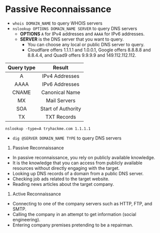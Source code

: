 # Passive Reconnaissance



* `whois DOMAIN_NAME` to query WHOIS servers
* `nslookup OPTIONS DOMAIN_NAME SERVER` to query DNS servers
  * **OPTIONS** `A` for IPv4 addresses and `AAAA` for IPv6 addresses.
  * **SERVER** is the DNS server that you want to query.
    * You can choose any local or public DNS server to query.
    * Cloudflare offers 1.1.1.1 and 1.0.0.1, Google offers 8.8.8.8 and 8.8.4.4, and Quad9 offers 9.9.9.9 and 149.112.112.112.

| Query type |       Result       |
| :--------: | :----------------: |
|      A     |   IPv4 Addresses   |
|    AAAA    |   IPv6 Addresses   |
|    CNAME   |   Canonical Name   |
|     MX     |    Mail Servers    |
|     SOA    | Start of Authority |
|     TX     |     TXT Records    |

`nslookup -type=A tryhackme.com 1.1.1.1`

* `dig @SERVER DOMAIN_NAME TYPE` to query DNS servers

1. Passive Reconnaissance

* In passive reconnaissance, you rely on publicly available knowledge.
* It is the knowledge that you can access from publicly available resources without directly engaging with the target.
* Looking up DNS records of a domain from a public DNS server.
* Checking job ads related to the target website.
* Reading news articles about the target company.

1. Active Reconnaissance

* Connecting to one of the company servers such as HTTP, FTP, and SMTP.
* Calling the company in an attempt to get information (social engineering).
* Entering company premises pretending to be a repairman.
